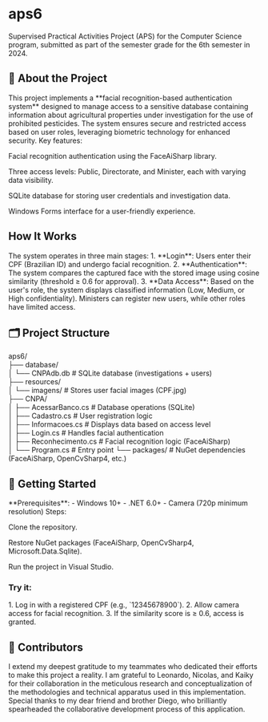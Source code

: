 # aps6
Supervised Practical Activities Project (APS) for the Computer Science program, submitted as part of the semester grade for the 6th semester in 2024.

<h2>🌱 About the Project</h2> 
This project implements a **facial recognition-based authentication system** designed to manage access to a sensitive database containing information about agricultural properties under investigation for the use of prohibited pesticides. The system ensures secure and restricted access based on user roles, leveraging biometric technology for enhanced security.
Key features:

Facial recognition authentication using the FaceAiSharp library.

Three access levels: Public, Directorate, and Minister, each with varying data visibility.

SQLite database for storing user credentials and investigation data.

Windows Forms interface for a user-friendly experience.

<h2>How It Works</h2> 
The system operates in three main stages: 1. **Login**: Users enter their CPF (Brazilian ID) and undergo facial recognition. 2. **Authentication**: The system compares the captured face with the stored image using cosine similarity (threshold ≥ 0.6 for approval). 3. **Data Access**: Based on the user's role, the system displays classified information (Low, Medium, or High confidentiality).
Ministers can register new users, while other roles have limited access.

<h2>🗂️ Project Structure</h2> 
    aps6/ <br>
    ├── database/ <br>
    │ └── CNPAdb.db # SQLite database (investigations + users) <br>
    ├── resources/ <br>
    │ └── imagens/ # Stores user facial images (CPF.jpg) <br>
    ├── CNPA/ <br>
    │ ├── AcessarBanco.cs # Database operations (SQLite) <br>
    │ ├── Cadastro.cs # User registration logic <br>
    │ ├── Informacoes.cs # Displays data based on access level <br>
    │ ├── Login.cs # Handles facial authentication <br>
    │ ├── Reconhecimento.cs # Facial recognition logic (FaceAiSharp) <br>
    │ └── Program.cs # Entry point └── packages/ # NuGet dependencies (FaceAiSharp, OpenCvSharp4, etc.) 

<h2>🚀 Getting Started</h2> 
**Prerequisites**: - Windows 10+ - .NET 6.0+ - Camera (720p minimum resolution)
Steps:

Clone the repository.

Restore NuGet packages (FaceAiSharp, OpenCvSharp4, Microsoft.Data.Sqlite).

Run the project in Visual Studio.

<h3>Try it:</h3> 
1. Log in with a registered CPF (e.g., `12345678900`). 
2. Allow camera access for facial recognition. 
3. If the similarity score is ≥ 0.6, access is granted. 

<h2>🤝 Contributors</h2> 
I extend my deepest gratitude to my teammates who dedicated their efforts to make this project a reality. I am grateful to Leonardo, Nicolas, and Kaiky for their collaboration in the meticulous research and conceptualization of the methodologies and technical apparatus used in this implementation. Special thanks to my dear friend and brother Diego, who brilliantly spearheaded the collaborative development process of this application.